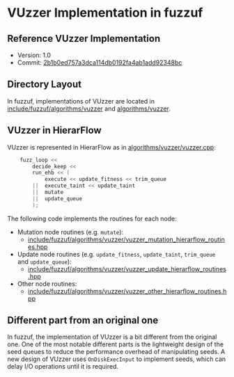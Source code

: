 # VUzzer Implementation in fuzzuf

## Reference VUzzer Implementation

- Version: 1.0
- Commit: [2b1b0ed757a3dca114db0192fa4ab1add92348bc](https://github.com/vusec/vuzzer64/commit/2b1b0ed757a3dca114db0192fa4ab1add92348bc)

## Directory Layout

In fuzzuf, implementations of VUzzer are located in [include/fuzzuf/algorithms/vuzzer](/include/fuzzuf/algorithms/vuzzer) and [algorithms/vuzzer](/algorithms/vuzzer).

## VUzzer in HierarFlow

VUzzer is represented in HierarFlow as in [algorithms/vuzzer/vuzzer.cpp](/algorithms/vuzzer/vuzzer.cpp):

```cpp
    fuzz_loop <<
        decide_keep <<
        run_ehb << (
            execute << update_fitness << trim_queue
        ||  execute_taint << update_taint
        ||  mutate
        ||  update_queue
        );
```

The following code implements the routines for each node:

- Mutation node routines (e.g. `mutate`):
  - [include/fuzzuf/algorithms/vuzzer/vuzzer_mutation_hierarflow_routines.hpp](/include/fuzzuf/algorithms/vuzzer/vuzzer_mutation_hierarflow_routines.hpp)
- Update node routines (e.g. `update_fitness`, `update_taint`, `trim_queue` and `update_queue`):
  - [include/fuzzuf/algorithms/vuzzer/vuzzer_update_hierarflow_routines.hpp](/include/fuzzuf/algorithms/vuzzer/vuzzer_update_hierarflow_routines.hpp)
- Other node routines:
  - [include/fuzzuf/algorithms/vuzzer/vuzzer_other_hierarflow_routines.hpp](/include/fuzzuf/algorithms/vuzzer/vuzzer_other_hierarflow_routines.hpp)

## Different part from an original one
In fuzzuf, the implementation of VUzzer is a bit different from the original one. One of the most notable different parts is the lightweight design of the seed queues to reduce the performance overhead of manipulating seeds. A new design of VUzzer uses `OnDiskExecInput` to implement seeds, which can delay I/O operations until it is required.